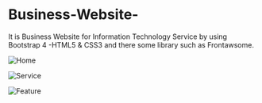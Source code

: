 # Business-Website-
It is Business Website for Information Technology Service by using Bootstrap 4 -HTML5 & CSS3 and there some library such as Frontawsome.

![Home](https://user-images.githubusercontent.com/60160412/100525360-35794d00-31d1-11eb-87d2-ff2b5aa8b98d.jpeg)


![Service](https://user-images.githubusercontent.com/60160412/100525368-517cee80-31d1-11eb-91c0-1afc07f3b2ad.jpeg)


![Feature](https://user-images.githubusercontent.com/60160412/100525370-5477df00-31d1-11eb-8aac-293149e1bbad.jpeg)
